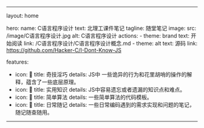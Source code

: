 ---

layout: home

hero:
  name: C语言程序设计
  text: 北理工课件笔记
  tagline: 随堂笔记
  image:
    src: /image/C语言程序设计.jpg
    alt: C语言程序设计
  actions:
    - theme: brand
      text: 开始阅读
      link: /C语言程序设计/C语言程序设计概念.md
    - theme: alt
      text: 源码
      link: https://github.com/Hacker-C/I-Dont-Know-JS

features:
  - icon: 🌈
    title: 奇技淫巧
    details: JS中 一些诡异的行为和花里胡哨的操作的解释，蕴含了一些底层原理。
  - icon: 🚩
    title: 实用知识
    details: JS中容易遗忘或者遗漏的知识点和难点。
  - icon: 🚚
    title: 简单算法
    details: 一些简单算法的代码模板。
  - icon: 📘
    title: 日常随记
    details: 一些日常编码遇到的需求实现和问题的笔记，随记随查随用。
---